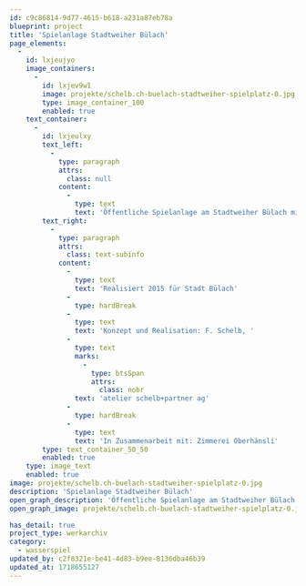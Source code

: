 ```yaml
---
id: c9c86814-9d77-4615-b618-a231a87eb78a
blueprint: project
title: 'Spielanlage Stadtweiher Bülach'
page_elements:
  -
    id: lxjeujyo
    image_containers:
      -
        id: lxjev9w1
        image: projekte/schelb.ch-buelach-stadtweiher-spielplatz-0.jpg
        type: image_container_100
        enabled: true
    text_container:
      -
        id: lxjeulxy
        text_left:
          -
            type: paragraph
            attrs:
              class: null
            content:
              -
                type: text
                text: 'Öffentliche Spielanlage am Stadtweiher Bülach mit grosser Kletteranlage, Schaukelmöglichkeiten, Kleinkinder-Spielturm und geschnitzter Wasserschlange über grossem Spielsand'
        text_right:
          -
            type: paragraph
            attrs:
              class: text-subinfo
            content:
              -
                type: text
                text: 'Realisiert 2015 für Stadt Bülach'
              -
                type: hardBreak
              -
                type: text
                text: 'Konzept und Realisation: F. Schelb, '
              -
                type: text
                marks:
                  -
                    type: btsSpan
                    attrs:
                      class: nobr
                text: 'atelier schelb+partner ag'
              -
                type: hardBreak
              -
                type: text
                text: 'In Zusammenarbeit mit: Zimmerei Oberhänsli'
        type: text_container_50_50
        enabled: true
    type: image_text
    enabled: true
image: projekte/schelb.ch-buelach-stadtweiher-spielplatz-0.jpg
description: 'Spielanlage Stadtweiher Bülach'
open_graph_description: 'Öffentliche Spielanlage am Stadtweiher Bülach mit grosser Kletteranlage, Schaukelmöglichkeiten, Kleinkinder-Spielturm und geschnitzter Wasserschlange über grossem Spielsand'
open_graph_image: projekte/schelb.ch-buelach-stadtweiher-spielplatz-0.jpg

has_detail: true
project_type: werkarchiv
category:
  - wasserspiel
updated_by: c2f8321e-be41-4d83-b9ee-8136dba46b39
updated_at: 1718655127
---
```

